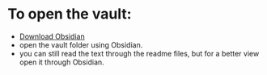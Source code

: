 # To open the vault:
- [Download Obsidian](https://obsidian.md/download)
- open the vault folder using Obsidian.
- you can still read the text through the readme files, but for a better view open it through Obsidian.
